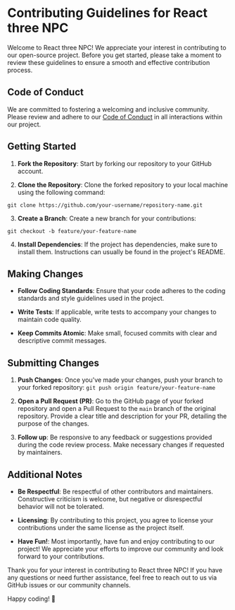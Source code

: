 # Contributing Guidelines for React three NPC

Welcome to React three NPC! We appreciate your interest in contributing to our open-source project. Before you get started, please take a moment to review these guidelines to ensure a smooth and effective contribution process.

## Code of Conduct

We are committed to fostering a welcoming and inclusive community. Please review and adhere to our [Code of Conduct](link-to-code-of-conduct) in all interactions within our project.

## Getting Started

1. **Fork the Repository**: Start by forking our repository to your GitHub account.
   
2. **Clone the Repository**: Clone the forked repository to your local machine using the following command:

```
git clone https://github.com/your-username/repository-name.git
```

3. **Create a Branch**: Create a new branch for your contributions:

```
git checkout -b feature/your-feature-name
```

4. **Install Dependencies**: If the project has dependencies, make sure to install them. Instructions can usually be found in the project's README.

## Making Changes

- **Follow Coding Standards**: Ensure that your code adheres to the coding standards and style guidelines used in the project.

- **Write Tests**: If applicable, write tests to accompany your changes to maintain code quality.

- **Keep Commits Atomic**: Make small, focused commits with clear and descriptive commit messages.

## Submitting Changes

1. **Push Changes**: Once you've made your changes, push your branch to your forked repository:
```git push origin feature/your-feature-name```

2. **Open a Pull Request (PR)**: Go to the GitHub page of your forked repository and open a Pull Request to the `main` branch of the original repository. Provide a clear title and description for your PR, detailing the purpose of the changes.

3. **Follow up**: Be responsive to any feedback or suggestions provided during the code review process. Make necessary changes if requested by maintainers.

## Additional Notes

- **Be Respectful**: Be respectful of other contributors and maintainers. Constructive criticism is welcome, but negative or disrespectful behavior will not be tolerated.

- **Licensing**: By contributing to this project, you agree to license your contributions under the same license as the project itself.

- **Have Fun!**: Most importantly, have fun and enjoy contributing to our project! We appreciate your efforts to improve our community and look forward to your contributions.

Thank you for your interest in contributing to React three NPC! If you have any questions or need further assistance, feel free to reach out to us via GitHub issues or our community channels.

Happy coding! 🚀
